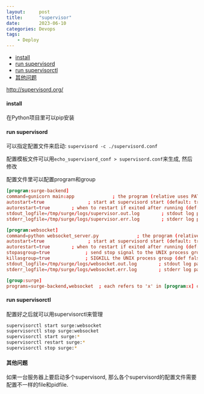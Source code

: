 ```yaml
---
layout:     post
title:      "supervisor"
date:       2023-06-10
categories: Devops
tags:
    - Deploy
---
```


- [install](#install)
- [run supervisord](#run-supervisord)
- [run supervisorctl](#run-supervisorctl)
- [其他问题](#其他问题)


http://supervisord.org/

#### install

在Python项目里可以pip安装  

#### run supervisord

可以指定配置文件来启动:
`supervisord -c ./supervisord.conf`

配置模板文件可以用`echo_supervisord_conf > supervisord.conf`来生成, 然后修改

配置文件里可以配置program和group
```conf
[program:surge-backend]
command=gunicorn main:app              ; the program (relative uses PATH, can take args)
autostart=true                ; start at supervisord start (default: true)
autorestart=true        ; when to restart if exited after running (def: unexpected)
stdout_logfile=/tmp/surge/logs/supervisor.out.log        ; stdout log path, NONE for none; default AUTO
stderr_logfile=/tmp/surge/logs/supervisor.err.log        ; stderr log path, NONE for none; default AUTO

[program:websocket]
command=python websocket_server.py              ; the program (relative uses PATH, can take args)
autostart=true                ; start at supervisord start (default: true)
autorestart=true        ; when to restart if exited after running (def: unexpected)
stopasgroup=true             ; send stop signal to the UNIX process group (default false)
killasgroup=true             ; SIGKILL the UNIX process group (def false)
stdout_logfile=/tmp/surge/logs/websocket.out.log        ; stdout log path, NONE for none; default AUTO
stderr_logfile=/tmp/surge/logs/websocket.err.log        ; stderr log path, NONE for none; default AUTO

[group:surge]
programs=surge-backend,websocket  ; each refers to 'x' in [program:x] definitions
```

#### run supervisorctl

配置好之后就可以用supervisorctl来管理
```bash
supervisorctl start surge:websocket
supervisorctl stop surge:websocket
supervisorctl start surge:*
supervisorctl restart surge:*
supervisorctl stop surge:*
```

#### 其他问题

如果一台服务器上要启动多个supervisord, 那么各个supervisord的配置文件需要配置不一样的file和pidfile.
